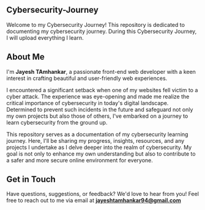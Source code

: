 ## Cybersecurity-Journey

Welcome to my Cybersecurity Journey! This repository is dedicated to documenting my cybersecurity journey. During this Cybersecurity Journey, I will upload everything I learn.

## About Me

I'm **Jayesh TAmhankar**, a passionate front-end web developer with a keen interest in crafting beautiful and user-friendly web experiences.

I encountered a significant setback when one of my websites fell victim to a cyber attack. The experience was eye-opening and made me realize the critical importance of cybersecurity in today's digital landscape. Determined to prevent such incidents in the future and safeguard not only my own projects but also those of others, I've embarked on a journey to learn cybersecurity from the ground up.

This repository serves as a documentation of my cybersecurity learning journey. Here, I'll be sharing my progress, insights, resources, and any projects I undertake as I delve deeper into the realm of cybersecurity. My goal is not only to enhance my own understanding but also to contribute to a safer and more secure online environment for everyone.

## Get in Touch

Have questions, suggestions, or feedback? We'd love to hear from you! Feel free to reach out to me via email at **jayeshtamhankar94@gmail.com**
